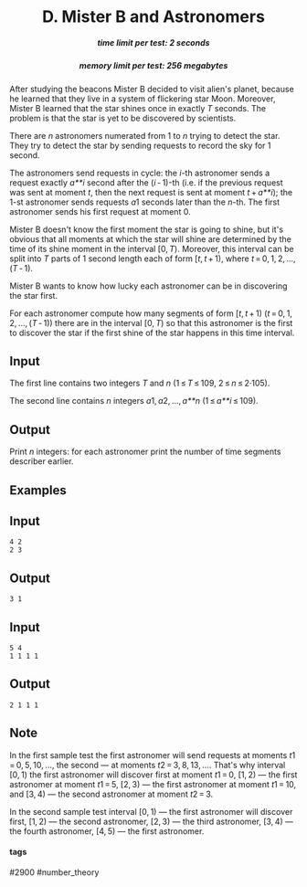<h1 style='text-align: center;'> D. Mister B and Astronomers</h1>

<h5 style='text-align: center;'>time limit per test: 2 seconds</h5>
<h5 style='text-align: center;'>memory limit per test: 256 megabytes</h5>

After studying the beacons Mister B decided to visit alien's planet, because he learned that they live in a system of flickering star Moon. Moreover, Mister B learned that the star shines once in exactly *T* seconds. The problem is that the star is yet to be discovered by scientists.

There are *n* astronomers numerated from 1 to *n* trying to detect the star. They try to detect the star by sending requests to record the sky for 1 second. 

The astronomers send requests in cycle: the *i*-th astronomer sends a request exactly *a**i* second after the (*i* - 1)-th (i.e. if the previous request was sent at moment *t*, then the next request is sent at moment *t* + *a**i*); the 1-st astronomer sends requests *a*1 seconds later than the *n*-th. The first astronomer sends his first request at moment 0.

Mister B doesn't know the first moment the star is going to shine, but it's obvious that all moments at which the star will shine are determined by the time of its shine moment in the interval [0, *T*). Moreover, this interval can be split into *T* parts of 1 second length each of form [*t*, *t* + 1), where *t* = 0, 1, 2, ..., (*T* - 1).

Mister B wants to know how lucky each astronomer can be in discovering the star first.

For each astronomer compute how many segments of form [*t*, *t* + 1) (*t* = 0, 1, 2, ..., (*T* - 1)) there are in the interval [0, *T*) so that this astronomer is the first to discover the star if the first shine of the star happens in this time interval.

## Input

The first line contains two integers *T* and *n* (1 ≤ *T* ≤ 109, 2 ≤ *n* ≤ 2·105).

The second line contains *n* integers *a*1, *a*2, ..., *a**n* (1 ≤ *a**i* ≤ 109).

## Output

Print *n* integers: for each astronomer print the number of time segments describer earlier.

## Examples

## Input


```
4 2  
2 3  

```
## Output


```
3 1   

```
## Input


```
5 4  
1 1 1 1  

```
## Output


```
2 1 1 1   

```
## Note

In the first sample test the first astronomer will send requests at moments *t*1 = 0, 5, 10, ..., the second — at moments *t*2 = 3, 8, 13, .... That's why interval [0, 1) the first astronomer will discover first at moment *t*1 = 0, [1, 2) — the first astronomer at moment *t*1 = 5, [2, 3) — the first astronomer at moment *t*1 = 10, and [3, 4) — the second astronomer at moment *t*2 = 3.

In the second sample test interval [0, 1) — the first astronomer will discover first, [1, 2) — the second astronomer, [2, 3) — the third astronomer, [3, 4) — the fourth astronomer, [4, 5) — the first astronomer.



#### tags 

#2900 #number_theory 